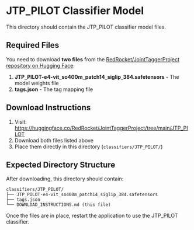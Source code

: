 # JTP_PILOT Classifier Model

This directory should contain the JTP_PILOT classifier model files.

## Required Files

You need to download **two files** from the [RedRocket/JointTaggerProject repository on Hugging Face](https://huggingface.co/RedRocket/JointTaggerProject/tree/main/JTP_PILOT):

1. **JTP_PILOT-e4-vit_so400m_patch14_siglip_384.safetensors** - The model weights file
2. **tags.json** - The tag mapping file

## Download Instructions

1. Visit: https://huggingface.co/RedRocket/JointTaggerProject/tree/main/JTP_PILOT
2. Download both files listed above
3. Place them directly in this directory (`classifiers/JTP_PILOT/`)

## Expected Directory Structure

After downloading, this directory should contain:
```
classifiers/JTP_PILOT/
├── JTP_PILOT-e4-vit_so400m_patch14_siglip_384.safetensors
├── tags.json
└── DOWNLOAD_INSTRUCTIONS.md (this file)
```

Once the files are in place, restart the application to use the JTP_PILOT classifier.